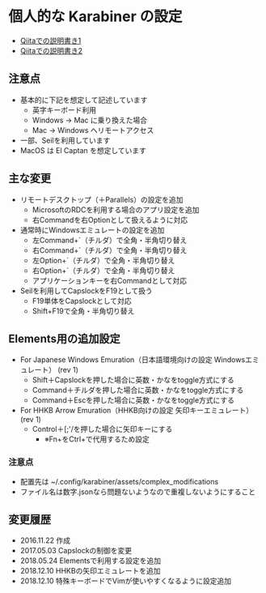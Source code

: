 # 個人的な Karabiner の設定
- [Qiitaでの説明書き1](http://qiita.com/y-kishibata/items/444e192a9afdf6edd112)
- [Qiitaでの説明書き2](http://qiita.com/y-kishibata/items/2176c8dd1f9a41bb87dd)

## 注意点
- 基本的に下記を想定して記述しています
  - 英字キーボード利用
  - Windows → Mac に乗り換えた場合
  - Mac → Windows へリモートアクセス
- 一部、Seilを利用しています
- MacOS は El Captan を想定しています

## 主な変更
- リモートデスクトップ（＋Parallels）の設定を追加
  - MicrosoftのRDCを利用する場合のアプリ設定を追加
  - 右Commandを右Optionとして扱えるように対応
- 通常時にWindowsエミュレートの設定を追加
  - 左Command+\`（チルダ）で全角・半角切り替え
  - 右Command+\`（チルダ）で全角・半角切り替え
  - 左Option+\`（チルダ）で全角・半角切り替え
  - 右Option+\`（チルダ）で全角・半角切り替え
  - アプリケーションキーを右Commandとして対応
- Seilを利用してCapslockをF19として扱う
  - F19単体をCapslockとして対応
  - Shift+F19で全角・半角切り替え

## Elements用の追加設定
- For Japanese Windows Emuration（日本語環境向けの設定 Windowsエミュレート） (rev 1)
  - Shift＋Capslockを押した場合に英数・かなをtoggle方式にする
  - Command＋チルダを押した場合に英数・かなをtoggle方式にする
  - Command＋Escを押した場合に英数・かなをtoggle方式にする
- For HHKB Arrow Emuration（HHKB向けの設定 矢印キーエミュレート） (rev 1)
  - Control＋[;'/を押した場合に矢印キーにする
    - ※Fn+をCtrl+で代用するため設定

### 注意点
- 配置先は ~/.config/karabiner/assets/complex_modifications
- ファイル名は数字.jsonなら問題ないようなので重複しないようにすること

## 変更履歴
- 2016.11.22 作成
- 2017.05.03 Capslockの制御を変更
- 2018.05.24 Elementsで利用する設定を追加
- 2018.12.10 HHKBの矢印エミュレートを追加
- 2018.12.10 特殊キーボードでVimが使いやすくなるように設定追加
